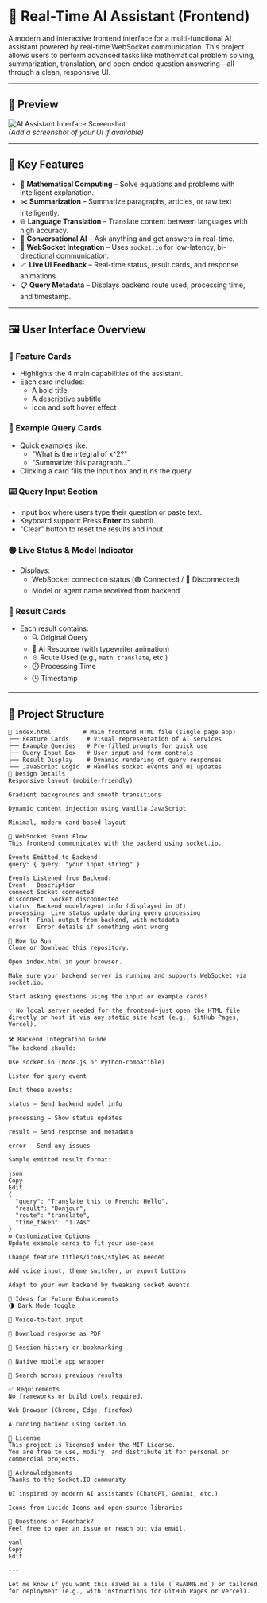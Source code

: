 # 🤖 Real-Time AI Assistant (Frontend)

A modern and interactive frontend interface for a multi-functional AI assistant powered by real-time WebSocket communication. This project allows users to perform advanced tasks like mathematical problem solving, summarization, translation, and open-ended question answering—all through a clean, responsive UI.

---

## 📸 Preview

![AI Assistant Interface Screenshot](preview.png)  
*(Add a screenshot of your UI if available)*

---

## 🧠 Key Features

- 🔢 **Mathematical Computing** – Solve equations and problems with intelligent explanation.
- ✂️ **Summarization** – Summarize paragraphs, articles, or raw text intelligently.
- 🌐 **Language Translation** – Translate content between languages with high accuracy.
- 💬 **Conversational AI** – Ask anything and get answers in real-time.
- 🔌 **WebSocket Integration** – Uses `socket.io` for low-latency, bi-directional communication.
- 📈 **Live UI Feedback** – Real-time status, result cards, and response animations.
- 📋 **Query Metadata** – Displays backend route used, processing time, and timestamp.

---

## 🖼️ User Interface Overview

### 🔳 Feature Cards

- Highlights the 4 main capabilities of the assistant.
- Each card includes:
  - A bold title
  - A descriptive subtitle
  - Icon and soft hover effect

### 💬 Example Query Cards

- Quick examples like:
  - "What is the integral of x^2?"
  - "Summarize this paragraph..."
- Clicking a card fills the input box and runs the query.

### ⌨️ Query Input Section

- Input box where users type their question or paste text.
- Keyboard support: Press **Enter** to submit.
- "Clear" button to reset the results and input.

### 🟢 Live Status & Model Indicator

- Displays:
  - WebSocket connection status (🟢 Connected / 🔴 Disconnected)
  - Model or agent name received from backend

### 🧾 Result Cards

- Each result contains:
  - 🔍 Original Query
  - 🤖 AI Response (with typewriter animation)
  - ⚙️ Route Used (e.g., `math`, `translate`, etc.)
  - ⏱️ Processing Time
  - 🕒 Timestamp

---

## 📁 Project Structure

```plaintext
📄 index.html         # Main frontend HTML file (single page app)
├── Feature Cards     # Visual representation of AI services
├── Example Queries   # Pre-filled prompts for quick use
├── Query Input Box   # User input and form controls
├── Result Display    # Dynamic rendering of query responses
└── JavaScript Logic  # Handles socket events and UI updates
🎨 Design Details
Responsive layout (mobile-friendly)

Gradient backgrounds and smooth transitions

Dynamic content injection using vanilla JavaScript

Minimal, modern card-based layout

🔌 WebSocket Event Flow
This frontend communicates with the backend using socket.io.

Events Emitted to Backend:
query: { query: "your input string" }

Events Listened from Backend:
Event	Description
connect	Socket connected
disconnect	Socket disconnected
status	Backend model/agent info (displayed in UI)
processing	Live status update during query processing
result	Final output from backend, with metadata
error	Error details if something went wrong

🧪 How to Run
Clone or Download this repository.

Open index.html in your browser.

Make sure your backend server is running and supports WebSocket via socket.io.

Start asking questions using the input or example cards!

💡 No local server needed for the frontend—just open the HTML file directly or host it via any static site host (e.g., GitHub Pages, Vercel).

🛠️ Backend Integration Guide
The backend should:

Use socket.io (Node.js or Python-compatible)

Listen for query event

Emit these events:

status – Send backend model info

processing – Show status updates

result – Send response and metadata

error – Send any issues

Sample emitted result format:

json
Copy
Edit
{
  "query": "Translate this to French: Hello",
  "result": "Bonjour",
  "route": "translate",
  "time_taken": "1.24s"
}
⚙️ Customization Options
Update example cards to fit your use-case

Change feature titles/icons/styles as needed

Add voice input, theme switcher, or export buttons

Adapt to your own backend by tweaking socket events

🧠 Ideas for Future Enhancements
🌗 Dark Mode toggle

🎤 Voice-to-text input

📜 Download response as PDF

💾 Session history or bookmarking

📱 Native mobile app wrapper

🎯 Search across previous results

✅ Requirements
No frameworks or build tools required.

Web Browser (Chrome, Edge, Firefox)

A running backend using socket.io

📄 License
This project is licensed under the MIT License.
You are free to use, modify, and distribute it for personal or commercial projects.

🙏 Acknowledgements
Thanks to the Socket.IO community

UI inspired by modern AI assistants (ChatGPT, Gemini, etc.)

Icons from Lucide Icons and open-source libraries

💬 Questions or Feedback?
Feel free to open an issue or reach out via email.

yaml
Copy
Edit

---

Let me know if you want this saved as a file (`README.md`) or tailored for deployment (e.g., with instructions for GitHub Pages or Vercel).
